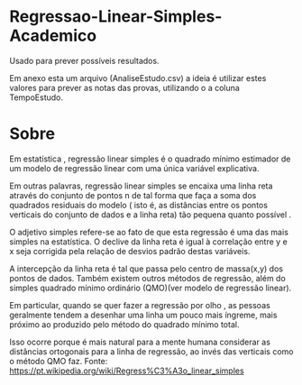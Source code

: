 # Regressao-Linear-Simples-Academico
Usado para prever possíveis resultados. 

Em anexo esta um arquivo (AnaliseEstudo.csv) a ideia é utilizar estes valores 
para prever as notas das provas, utilizando o a coluna TempoEstudo.

# Sobre
Em estatística , regressão linear simples é o quadrado mínimo estimador
de um modelo de regressão linear com uma única variável explicativa. 

Em outras palavras, regressão linear simples se encaixa uma linha reta
através do conjunto de pontos n de tal forma que faça a soma dos quadrados 
residuais do modelo ( isto é, as distâncias entre os pontos verticais do 
conjunto de dados e a linha reta) tão pequena quanto possível .

O adjetivo simples refere-se ao fato de que esta regressão é uma das mais 
simples na estatística. O declive da linha reta é igual à correlação entre
y e x seja corrigida pela relação de desvios padrão destas variáveis. 

A intercepção da linha reta é tal que passa pelo centro de massa(x,y) dos pontos de dados.
Também existem outros métodos de regressão, além do simples quadrado mínimo ordinário (QMO)(ver modelo de regressão linear). 

Em particular, quando se quer fazer a regressão por olho , as pessoas geralmente 
tendem a desenhar uma linha um pouco mais íngreme, mais próximo ao produzido pelo método do quadrado mínimo total.

Isso ocorre porque é mais natural para a mente humana considerar as distâncias ortogonais
para a linha de regressão, ao invés das verticais como o método QMO faz.
Fonte: https://pt.wikipedia.org/wiki/Regress%C3%A3o_linear_simples
